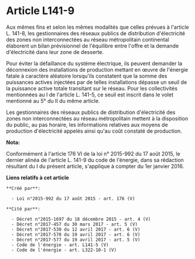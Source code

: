 # Article L141-9

Aux mêmes fins et selon les mêmes modalités que celles prévues à l'article L. 141-8, les gestionnaires des réseaux publics de
distribution d'électricité des zones non interconnectées au réseau métropolitain continental élaborent un bilan prévisionnel
de l'équilibre entre l'offre et la demande d'électricité dans leur zone de desserte. 

Pour éviter la défaillance du système électrique, ils peuvent demander la déconnexion des installations de production mettant
en œuvre de l'énergie fatale à caractère aléatoire lorsqu'ils constatent que la somme des puissances actives injectées par de
telles installations dépasse un seuil de la puissance active totale transitant sur le réseau. Pour les collectivités
mentionnées au I de l'article L. 141-5, ce seuil est inscrit dans le volet mentionné au 5° du II du même article. 

Les gestionnaires des réseaux publics de distribution d'électricité des zones non interconnectées au réseau métropolitain
mettent à la disposition du public, au pas horaire, les informations relatives aux moyens de production d'électricité appelés
ainsi qu'au coût constaté de production.

**Nota:**

Conformément à l'article 176 VI de la loi n° 2015-992 du 17 août 2015, le dernier alinéa de l'article L. 141-9 du code de
l'énergie, dans sa rédaction résultant du I du présent article, s'applique à compter du 1er janvier 2016.

**Liens relatifs à cet article**

	**Créé par**:

	  - Loi n°2015-992 du 17 août 2015 - art. 176 (V)

	**Cité par**:

	  - Décret n°2015-1697 du 18 décembre 2015 - art. 4 (V)
	  - Décret n°2017-457 du 30 mars 2017 - art. 5 (V)
	  - Décret n°2017-530 du 12 avril 2017 - art. 6 (V)
	  - Décret n°2017-570 du 19 avril 2017 - art. 6 (V)
	  - Décret n°2017-577 du 19 avril 2017 - art. 5 (V)
	  - Code de l'énergie - art. L141-5 (V)
	  - Code de l'énergie - art. L322-10-1 (V)
